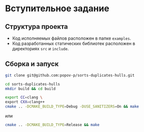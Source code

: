 # Вступительное задание
## Структура проекта
- Код исполняемых файлов расположен в папке `examples`.
- Код разработанных статических библиотек расположен в директориях `src` и `include`.
## Сборка и запуск

```bash
git clone git@github.com:popov-p/sorts-duplicates-hulls.git

cd sorts-duplicates-hulls
mkdir build && cd build
```
```bash
export CC=clang \
export CXX=clang++
cmake .. -DCMAKE_BUILD_TYPE=Debug -DUSE_SANITIZERS=On && make
```
или 
```bash
cmake .. -DCMAKE_BUILD_TYPE=Release && make
```